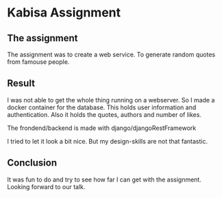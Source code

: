 # Kabisa Assignment

## The assignment

The assignment was to create a web service. To generate random quotes from famouse people.

## Result

I was not able to get the whole thing running on a webserver. So I made a docker container for the database.
This holds user information and authentication.
Also it holds the quotes, authors and number of likes.

The frondend/backend is made with django/djangoRestFramework

I tried to let it look a bit nice. But my design-skills are not that fantastic.

## Conclusion

It was fun to do and try to see how far I can get with the assignment.
Looking forward to our talk.
